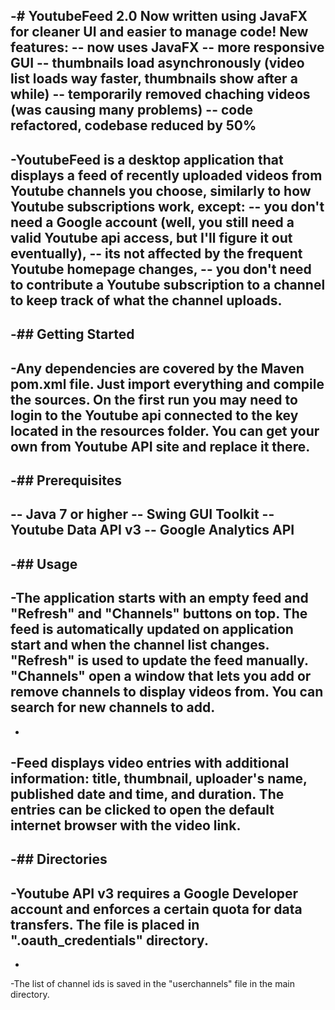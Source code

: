 -# YoutubeFeed 2.0
Now written using JavaFX for cleaner UI and easier to manage code!
New features:
-- now uses JavaFX
-- more responsive GUI
-- thumbnails load asynchronously (video list loads way faster, thumbnails show after a while)
-- temporarily removed chaching videos (was causing many problems)
-- code refactored, codebase reduced by 50%
-
-YoutubeFeed is a desktop application that displays a feed of recently uploaded videos from Youtube channels you choose, similarly to how Youtube subscriptions work, except:
-- you don't need a Google account (well, you still need a valid Youtube api access, but I'll figure it out eventually),
-- its not affected by the frequent Youtube homepage changes,
-- you don't need to contribute a Youtube subscription to a channel to keep track of what the channel uploads.
-
-## Getting Started
-
-Any dependencies are covered by the Maven pom.xml file. Just import everything and compile the sources. On the first run you may need to login to the Youtube api connected to the key located in the resources folder. You can get your own from Youtube API site and replace it there.
-
-## Prerequisites
-
-- Java 7 or higher
-- Swing GUI Toolkit
-- Youtube Data API v3
-- Google Analytics API
-
-## Usage
-
-The application starts with an empty feed and "Refresh" and "Channels" buttons on top. The feed is automatically updated on application start and when the channel list changes. "Refresh" is used to update the feed manually. "Channels" open a window that lets you add or remove channels to display videos from. You can search for new channels to add.
-
-
-Feed displays video entries with additional information: title, thumbnail, uploader's name, published date and time, and duration. The entries can be clicked to open the default internet browser with the video link.
-
-## Directories
-
-Youtube API v3 requires a Google Developer account and enforces a certain quota for data transfers. The file is placed in ".oauth_credentials" directory.
-
-
-The list of channel ids is saved in the "userchannels" file in the main directory.
